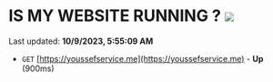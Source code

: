# IS MY WEBSITE RUNNING ? [![](https://img.shields.io/static/v1?label=Sponsor&message=%E2%9D%A4&logo=GitHub&color=%23fe8e86)](https://github.com/sponsors/<username>)

Last updated: **10/9/2023, 5:55:09 AM**

- `GET` [https://youssefservice.me](https://youssefservice.me) - **Up** (900ms)
